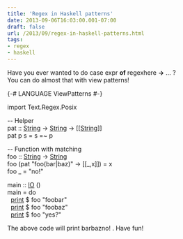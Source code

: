 ```yaml
---
title: 'Regex in Haskell patterns'
date: 2013-09-06T16:03:00.001-07:00
draft: false
url: /2013/09/regex-in-haskell-patterns.html
tags: 
- regex
- haskell
---
```


Have you ever wanted to do case expr **of** regexhere **\->** ... ?  
You can do almost that with view patterns!  
  

{-# LANGUAGE ViewPatterns #-}  
  
import Text.Regex.Posix  
  
\-- Helper  
pat :: [String](http://haskell.org/ghc/docs/latest/html/libraries/base/Prelude.html#t:String) \-> [String](http://haskell.org/ghc/docs/latest/html/libraries/base/Prelude.html#t:String) \-> \[\[[String](http://haskell.org/ghc/docs/latest/html/libraries/base/Prelude.html#t:String)\]\]  
pat p s \= s \=~ p  
  
\-- Function with matching  
foo :: [String](http://haskell.org/ghc/docs/latest/html/libraries/base/Prelude.html#t:String) \-> [String](http://haskell.org/ghc/docs/latest/html/libraries/base/Prelude.html#t:String)  
foo (pat "foo(bar|baz)" \-> \[\[\_,x\]\]) \= x  
foo \_ \= "no!"  
  
main :: [IO](http://haskell.org/ghc/docs/latest/html/libraries/base/Prelude.html#t:IO) ()  
main \= do  
  [print](http://haskell.org/ghc/docs/latest/html/libraries/base/Prelude.html#v:print) $ foo "foobar"  
  [print](http://haskell.org/ghc/docs/latest/html/libraries/base/Prelude.html#v:print) $ foo "foobaz"  
  [print](http://haskell.org/ghc/docs/latest/html/libraries/base/Prelude.html#v:print) $ foo "yes?"

  
The above code will print barbazno! . Have fun!